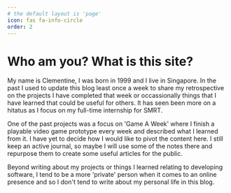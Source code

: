 ```yaml
---
# the default layout is 'page'
icon: fas fa-info-circle
order: 2
---
```


# Who am you? What is this site?

My name is Clementine, I was born in 1999 and I live in Singapore. In the past I used to update this blog least once a week to share my retrospective on the projects I have completed that week or occassionally things that I have learned that could be useful for others. It has seen been more on a hitatus as I focus on my full-time internship for SMRT.

One of the past projects was a focus on 'Game A Week' where I finish a playable video game prototype every week and described what I learned from it. I have yet to decide how I would like to pivot the content here. I still keep an active journal, so maybe I will use some of the notes there and repurpose them to create some useful articles for the public.

Beyond writing about my projects or things I learned relating to developing software, I tend to be a more 'private' person when it comes to an online presence and so I don't tend to write about my personal life in this blog.
